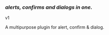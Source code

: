 ### *alerts, confirms and dialogs in* ***one.***

v1

A multipurpose plugin for alert, confirm & dialog.
